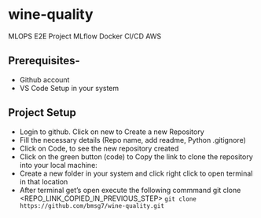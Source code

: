 # wine-quality
MLOPS E2E Project MLflow Docker CI/CD AWS

## Prerequisites-
 - Github account
 - VS Code Setup in your system

## Project Setup
 - Login to github. Click on new to Create a new Repository
 - Fill the necessary details (Repo name, add readme, Python .gitignore)
 - Click on Code, to see the new repository created
 - Click on the green button (code) to Copy the link to clone the repository into your local machine:
  - Create a new folder in your system and click right click to open terminal in that location
  - After terminal get’s open execute the following commmand git clone <REPO_LINK_COPIED_IN_PREVIOUS_STEP>
 `git clone https://github.com/bmsg7/wine-quality.git`
